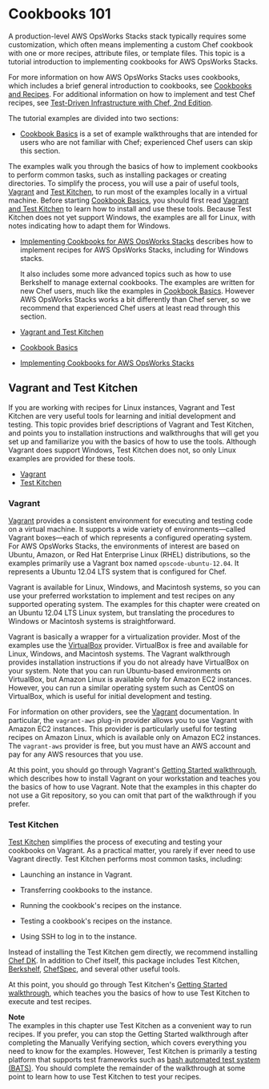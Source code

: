 # Cookbooks 101<a name="cookbooks-101"></a>

A production\-level AWS OpsWorks Stacks stack typically requires some customization, which often means implementing a custom Chef cookbook with one or more recipes, attribute files, or template files\. This topic is a tutorial introduction to implementing cookbooks for AWS OpsWorks Stacks\.

For more information on how AWS OpsWorks Stacks uses cookbooks, which includes a brief general introduction to cookbooks, see [Cookbooks and Recipes](workingcookbook.md)\. For additional information on how to implement and test Chef recipes, see [Test\-Driven Infrastructure with Chef, 2nd Edition](http://www.amazon.com/Test-Driven-Infrastructure-Chef-Behavior-Driven-Development/dp/1449372201/ref=sr_1_fkmr0_1?ie=UTF8&qid=1405556803&sr=8-1-fkmr0&keywords=Test-Driven+Infrastructure+with+Chef%2C+2nd+Edition)\.

The tutorial examples are divided into two sections:

+  [Cookbook Basics](cookbooks-101-basics.md) is a set of example walkthroughs that are intended for users who are not familiar with Chef; experienced Chef users can skip this section\.

  The examples walk you through the basics of how to implement cookbooks to perform common tasks, such as installing packages or creating directories\. To simplify the process, you will use a pair of useful tools, [Vagrant](http://docs.vagrantup.com/v2/) and [Test Kitchen](http://kitchen.ci/), to run most of the examples locally in a virtual machine\. Before starting [Cookbook Basics](cookbooks-101-basics.md), you should first read [Vagrant and Test Kitchen](#cookbooks-101-tools) to learn how to install and use these tools\. Because Test Kitchen does not yet support Windows, the examples are all for Linux, with notes indicating how to adapt them for Windows\.

+ [Implementing Cookbooks for AWS OpsWorks Stacks](cookbooks-101-opsworks.md) describes how to implement recipes for AWS OpsWorks Stacks, including for Windows stacks\.

  It also includes some more advanced topics such as how to use Berkshelf to manage external cookbooks\. The examples are written for new Chef users, much like the examples in [Cookbook Basics](cookbooks-101-basics.md)\. However AWS OpsWorks Stacks works a bit differently than Chef server, so we recommend that experienced Chef users at least read through this section\.


+ [Vagrant and Test Kitchen](#cookbooks-101-tools)
+ [Cookbook Basics](cookbooks-101-basics.md)
+ [Implementing Cookbooks for AWS OpsWorks Stacks](cookbooks-101-opsworks.md)

## Vagrant and Test Kitchen<a name="cookbooks-101-tools"></a>

If you are working with recipes for Linux instances, Vagrant and Test Kitchen are very useful tools for learning and initial development and testing\. This topic provides brief descriptions of Vagrant and Test Kitchen, and points you to installation instructions and walkthroughs that will get you set up and familiarize you with the basics of how to use the tools\. Although Vagrant does support Windows, Test Kitchen does not, so only Linux examples are provided for these tools\.


+ [Vagrant](#cookbooks-101-tools-vagrant)
+ [Test Kitchen](#cookbooks-101-tools-test-kitchen)

### Vagrant<a name="cookbooks-101-tools-vagrant"></a>

[Vagrant](http://docs.vagrantup.com/v2/) provides a consistent environment for executing and testing code on a virtual machine\. It supports a wide variety of environments—called Vagrant boxes—each of which represents a configured operating system\. For AWS OpsWorks Stacks, the environments of interest are based on Ubuntu, Amazon, or Red Hat Enterprise Linux \(RHEL\) distributions, so the examples primarily use a Vagrant box named `opscode-ubuntu-12.04`\. It represents a Ubuntu 12\.04 LTS system that is configured for Chef\.

Vagrant is available for Linux, Windows, and Macintosh systems, so you can use your preferred workstation to implement and test recipes on any supported operating system\. The examples for this chapter were created on an Ubuntu 12\.04 LTS Linux system, but translating the procedures to Windows or Macintosh systems is straightforward\.

Vagrant is basically a wrapper for a virtualization provider\. Most of the examples use the [VirtualBox](https://www.virtualbox.org/) provider\. VirtualBox is free and available for Linux, Windows, and Macintosh systems\. The Vagrant walkthrough provides installation instructions if you do not already have VirtualBox on your system\. Note that you can run Ubuntu\-based environments on VirtualBox, but Amazon Linux is available only for Amazon EC2 instances\. However, you can run a similar operating system such as CentOS on VirtualBox, which is useful for initial development and testing\.

For information on other providers, see the [Vagrant](http://docs.vagrantup.com/v2/) documentation\. In particular, the `vagrant-aws` plug\-in provider allows you to use Vagrant with Amazon EC2 instances\. This provider is particularly useful for testing recipes on Amazon Linux, which is available only on Amazon EC2 instances\. The `vagrant-aws` provider is free, but you must have an AWS account and pay for any AWS resources that you use\.

At this point, you should go through Vagrant's [Getting Started walkthrough](http://docs.vagrantup.com/v2/getting-started/index.html), which describes how to install Vagrant on your workstation and teaches you the basics of how to use Vagrant\. Note that the examples in this chapter do not use a Git repository, so you can omit that part of the walkthrough if you prefer\.

### Test Kitchen<a name="cookbooks-101-tools-test-kitchen"></a>

[Test Kitchen](http://kitchen.ci/) simplifies the process of executing and testing your cookbooks on Vagrant\. As a practical matter, you rarely if ever need to use Vagrant directly\. Test Kitchen performs most common tasks, including:

+ Launching an instance in Vagrant\.

+ Transferring cookbooks to the instance\.

+ Running the cookbook's recipes on the instance\.

+ Testing a cookbook's recipes on the instance\.

+ Using SSH to log in to the instance\.

Instead of installing the Test Kitchen gem directly, we recommend installing [Chef DK](https://downloads.chef.io/chef-dk/)\. In addition to Chef itself, this package includes Test Kitchen, [Berkshelf](http://berkshelf.com/), [ChefSpec](https://docs.chef.io/chefspec.html), and several other useful tools\.

At this point, you should go through Test Kitchen's [Getting Started walkthrough](http://kitchen.ci/), which teaches you the basics of how to use Test Kitchen to execute and test recipes\. 

**Note**  
The examples in this chapter use Test Kitchen as a convenient way to run recipes\. If you prefer, you can stop the Getting Started walkthrough after completing the Manually Verifying section, which covers everything you need to know for the examples\. However, Test Kitchen is primarily a testing platform that supports test frameworks such as [bash automated test system \(BATS\)](https://github.com/sstephenson/bats)\. You should complete the remainder of the walkthrough at some point to learn how to use Test Kitchen to test your recipes\.